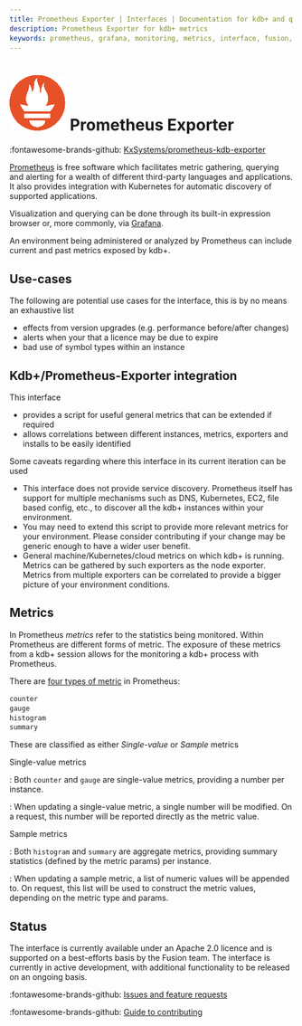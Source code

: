 ```yaml
---
title: Prometheus Exporter | Interfaces | Documentation for kdb+ and q
description: Prometheus Exporter for kdb+ metrics 
keywords: prometheus, grafana, monitoring, metrics, interface, fusion, exporter, visualization, q
---
```

# ![Prometheus](../../img/prometheus.png) Prometheus Exporter

:fontawesome-brands-github:
[KxSystems/prometheus-kdb-exporter](https://github.com/KxSystems/prometheus-kdb-exporter)



[Prometheus](https://prometheus.io/docs/instrumenting/exporters/) is free software which facilitates metric gathering, querying and alerting for a wealth of different third-party languages and applications. It also provides integration with Kubernetes for automatic discovery of supported applications.

Visualization and querying can be done through its built-in expression browser or, more commonly, via [Grafana](https://grafana.com/).

An environment being administered or analyzed by Prometheus can include current and past metrics exposed by kdb+.


## Use-cases

The following are potential use cases for the interface, this is by no means an exhaustive list

-   effects from version upgrades (e.g. performance before/after changes)
-   alerts when your that a licence may be due to expire
-   bad use of symbol types within an instance


## Kdb+/Prometheus-Exporter integration

This interface

-   provides a script for useful general metrics that can be extended if required
-   allows correlations between different instances, metrics, exporters and installs to be easily identified

Some caveats regarding where this interface in its current iteration can be used

-   This interface does not provide service discovery. Prometheus itself has support for multiple mechanisms such as DNS, Kubernetes, EC2, file based config, etc., to discover all the kdb+ instances within your environment.
-   You may need to extend this script to provide more relevant metrics for your environment. Please consider contributing if your change may be generic enough to have a wider user benefit.
-   General machine/Kubernetes/cloud metrics on which kdb+ is running. Metrics can be gathered by such exporters as the node exporter. Metrics from multiple exporters can be correlated to provide a bigger picture of your environment conditions.


## Metrics

In Prometheus _metrics_ refer to the statistics being monitored. Within Prometheus are different forms of metric. The exposure of these metrics from a kdb+ session allows for the monitoring a kdb+ process with Prometheus.

There are [four types of metric](https://prometheus.io/docs/concepts/metric_types/) in Prometheus:

```txt
counter
gauge
histogram
summary
```

These are classified as either _Single-value_ or _Sample_ metrics

Single-value metrics

: Both `counter` and `gauge` are single-value metrics, providing a number per instance.

: When updating a single-value metric, a single number will be modified. On a request, this number will be reported directly as the metric value.

Sample metrics

: Both `histogram` and `summary` are aggregate metrics, providing summary statistics (defined by the metric params) per instance.

: When updating a sample metric, a list of numeric values will be appended to. On request, this list will be used to construct the metric values, depending on the metric type and params.

## Status

The interface is currently available under an Apache 2.0 licence and is supported on a best-efforts basis by the Fusion team. The interface is currently in active development, with additional functionality to be released on an ongoing basis.

:fontawesome-brands-github: 
[Issues and feature requests](https://github.com/KxSystems/prometheus-kdb-exporter/issues) 

:fontawesome-brands-github: 
[Guide to contributing](https://github.com/KxSystems/prometheus-kdb-exporter/blob/master/CONTRIBUTING.md)

